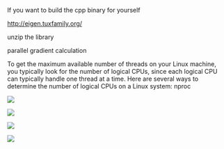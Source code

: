 If you want to build the cpp binary for yourself

http://eigen.tuxfamily.org/

unzip the library




parallel gradient calculation

To get the maximum available number of threads on your Linux machine, you typically look for the number of logical CPUs, since each logical CPU can typically handle one thread at a time. 
Here are several ways to determine the number of logical CPUs on a Linux system:
nproc


![](https://github.com/StijnWoestenborghs/gradi-mojo/tree/main/shapes/gifs/circle.gif)

![](https://github.com/StijnWoestenborghs/gradi-mojo/tree/main/shapes/gifs/flame.gif)

![](https://github.com/StijnWoestenborghs/gradi-mojo/tree/main/shapes/gifs/modular.gif)

![](https://github.com/StijnWoestenborghs/gradi-mojo/tree/main/shapes/gifs/sphere.gif)
